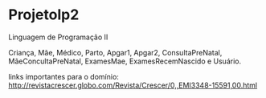 # Projetolp2
Linguagem de Programação II

Criança, 
Mãe, 
Médico, 
Parto, 
Apgar1, 
Apgar2, 
ConsultaPreNatal, 
MãeConcultaPreNatal, 
ExamesMae,
ExamesRecemNascido e
Usuário. 

links importantes para o domínio:
http://revistacrescer.globo.com/Revista/Crescer/0,,EMI3348-15591,00.html
